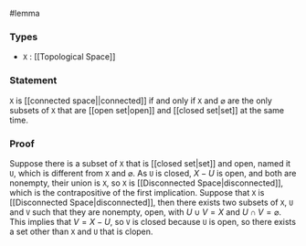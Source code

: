 #lemma
### Types
- `X` : [[Topological Space]]
### Statement
`X` is [[connected space||connected]] if and only if `X` and $\varnothing$ are the only subsets of `X` that are [[open set|open]] and [[closed set|set]] at the same time. 
### Proof
Suppose there is a subset of `X` that is [[closed set|set]] and open, named it `U`, which is different from `X` and $\varnothing$. As `U` is closed, $X - U$ is open,  and both are nonempty, their union is `X`, so `X` is [[Disconnected Space|disconnected]], which is the contrapositive of the first implication.
Suppose that `X` is [[Disconnected Space|disconnected]], then there exists two subsets of `X`, `U` and `V` such that they are nonempty, open, with $U \cup V = X$ and $U \cap V = \varnothing$. This implies that $V = X - U$, so `V` is closed because `U` is open, so there exists a set other than `X` and `U` that is clopen.
